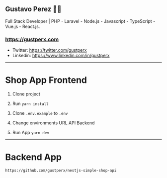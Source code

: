 ## Gustavo Perez 👨‍💻

Full Stack Developer | PHP - Laravel - Node.js - Javascript - TypeScript - Vue.js - React.js.

### https://gustperx.com

- Twitter: https://twitter.com/gustperx
- Linkedin: https://www.linkedin.com/in/gustperx

---

# Shop App Frontend

1. Clone project

2. Run `yarn install`

3. Clone `.env.example` to `.env`

4. Change environments URL API Backend

5. Run App `yarn dev`

---

# Backend App

```
https://github.com/gustperx/nestjs-simple-shop-api
```
